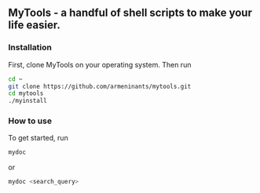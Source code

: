 ## MyTools - a handful of shell scripts to make your life easier.

### Installation

First, clone MyTools on your operating system.
Then run

```sh
cd ~
git clone https://github.com/armeninants/mytools.git
cd mytools
./myinstall
```

### How to use
To get started, run 
```sh
mydoc
```
or

```sh
mydoc <search_query>
```
